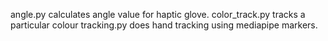 angle.py calculates angle value for haptic glove.
color_track.py tracks a particular colour
tracking.py does hand tracking using mediapipe markers.
